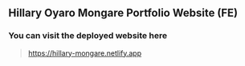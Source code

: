 ## Hillary Oyaro Mongare Portfolio Website (FE)

### You can visit the deployed website here

> https://hillary-mongare.netlify.app
